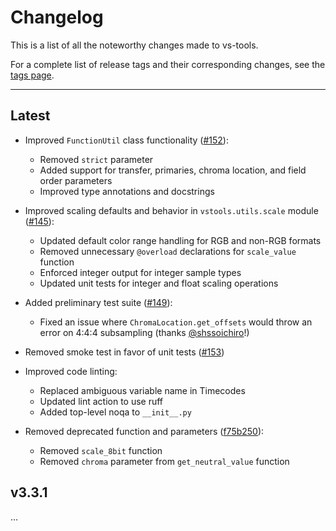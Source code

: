 # Changelog

This is a list of all the noteworthy changes made to vs-tools.

For a complete list of release tags and their corresponding changes,
see the [tags page](https://github.com/Jaded-Encoding-Thaumaturgy/vs-tools/tags).

---

## Latest


- Improved `FunctionUtil` class functionality ([#152](https://github.com/Jaded-Encoding-Thaumaturgy/vs-tools/pull/152)):
  - Removed `strict` parameter
  - Added support for transfer, primaries, chroma location, and field order parameters
  - Improved type annotations and docstrings

- Improved scaling defaults and behavior in `vstools.utils.scale` module ([#145](https://github.com/Jaded-Encoding-Thaumaturgy/vs-tools/pull/145)):
  - Updated default color range handling for RGB and non-RGB formats
  - Removed unnecessary `@overload` declarations for `scale_value` function
  - Enforced integer output for integer sample types
  - Updated unit tests for integer and float scaling operations

- Added preliminary test suite ([#149](https://github.com/Jaded-Encoding-Thaumaturgy/vs-tools/pull/149)):
  - Fixed an issue where `ChromaLocation.get_offsets` would throw an error on 4:4:4 subsampling (thanks [@shssoichiro](https://github.com/shssoichiro)!)

- Removed smoke test in favor of unit tests ([#153](https://github.com/Jaded-Encoding-Thaumaturgy/vs-tools/pull/153))

- Improved code linting:
  - Replaced ambiguous variable name in Timecodes
  - Updated lint action to use ruff
  - Added top-level noqa to `__init__.py`

- Removed deprecated function and parameters ([f75b250](https://github.com/Jaded-Encoding-Thaumaturgy/vs-tools/commit/f75b250def4b34e69cafb86d0ba3364fe2939607)):
  - Removed `scale_8bit` function
  - Removed `chroma` parameter from `get_neutral_value` function

## v3.3.1

...
